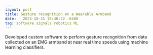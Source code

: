 ```yaml
---
layout: post
title: Gesture recognition on a Wearable Armband
date:   2023-10-31 15:40:22 -0400
tag: software signals robotics ML
---
```

Developed custom software to perform gesture recognition from data collected on an EMG armband at near real time speeds using machine learning classifiers.